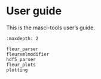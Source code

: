 # User guide

This is the masci-tools user’s guide.

```{toctree}
:maxdepth: 2

fleur_parser
fleurxmlmodifier
hdf5_parser
fleur_plots
plotting
```
